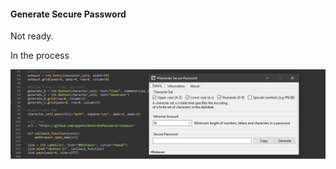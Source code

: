 #### Generate Secure Password
Not ready.

In the process

![Generate Secure Password](https://raw.githubusercontent.com/appath/GeneratePassword/master/img/%23generate_secure_password.png)
